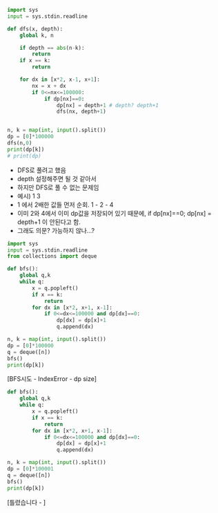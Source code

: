 ```py
import sys
input = sys.stdin.readline

def dfs(x, depth):
    global k, n

    if depth == abs(n-k):
        return
    if x == k:
        return

    for dx in [x*2, x-1, x+1]:
        nx = x + dx
        if 0<=nx<=100000:
            if dp[nx]==0:
                dp[nx] = depth+1 # depth? depth+1
                dfs(nx, depth+1)


n, k = map(int, input().split())
dp = [0]*100000
dfs(n,0)
print(dp[k])
# print(dp)
```

- DFS로 풀려고 했음
- depth 설정해주면 될 것 같아서
- 하지만 DFS로 풀 수 없는 문제임
- 예시) 1 3
- 1 에서 2배한 값들 먼저 순회. 1 - 2 - 4
- 이미 2와 4에서 이미 dp값을 저장되어 있기 때문에, if dp[nx]==0; dp[nx] = depth+1 이 안된다고 함.
- 그래도 의문? 가능하지 않나...?



```py
import sys
input = sys.stdin.readline
from collections import deque

def bfs():
    global q,k
    while q:
        x = q.popleft()
        if x == k:
            return
        for dx in [x*2, x+1, x-1]:
            if 0<=dx<=100000 and dp[dx]==0:
                dp[dx] = dp[x]+1
                q.append(dx)

n, k = map(int, input().split())
dp = [0]*100000
q = deque([n])
bfs()
print(dp[k])
```
[BFS시도 - IndexError - dp size]

```py
def bfs():
    global q,k
    while q:
        x = q.popleft()
        if x == k:
            return
        for dx in [x*2, x+1, x-1]:
            if 0<=dx<=100000 and dp[dx]==0:
                dp[dx] = dp[x]+1
                q.append(dx)

n, k = map(int, input().split())
dp = [0]*100001
q = deque([n])
bfs()
print(dp[k])
```
[틀렸습니다 - ]
